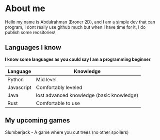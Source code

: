 # About me
Hello my name is Abdulrahman (Broner  2D), and I am a simple dev that can program, I dont really use github much but when I have time for it, I do publish some reositories\


## Languages I know
**I know some languages as you could say I am a programming beginner**


| Language | Knowledge |
| ----------- | ----------- |
| Python | Mid level |
| Javascript | Comfortably leveled | 
| Java | lost advanced knowledge (basic knowledge) |
| Rust | Comfortable to use |

## My upcoming games
Slumberjack - A game where you cut trees (no other spoilers)
